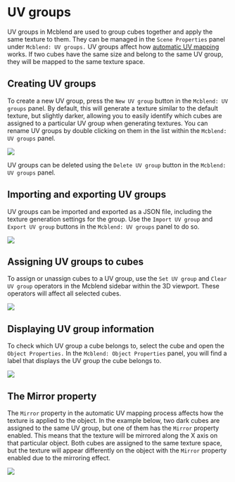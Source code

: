 # UV groups

UV groups in Mcblend are used to group cubes together and apply the same texture to them. They can be managed in the `Scene Properties` panel under `Mcblend: UV groups.` UV groups affect how [automatic UV mapping](/texturing_and_uv_mapping/automatic_uv_mapping) works. If two cubes have the same size and belong to the same UV group, they will be mapped to the same texture space.

## Creating UV groups

To create a new UV group, press the `New UV group` button in the `Mcblend: UV groups` panel. By default, this will generate a texture similar to the default texture, but slightly darker, allowing you to easily identify which cubes are assigned to a particular UV group when generating textures. You can rename UV groups by double clicking on them in the list within the `Mcblend: UV groups` panel.

![](/img/texturing_and_uv_mapping/creating_and_deleting_uv_groups.png)

UV groups can be deleted using the `Delete UV group` button in the `Mcblend: UV groups` panel.

## Importing and exporting UV groups

UV groups can be imported and exported as a JSON file, including the texture generation settings for the group. Use the `Import UV group` and `Export UV group` buttons in the `Mcblend: UV groups` panel to do so.

![](/img/texturing_and_uv_mapping/importing_and_exporting_uv_groups.png)

## Assigning UV groups to cubes

To assign or unassign cubes to a UV group, use the `Set UV group` and `Clear UV group` operators in the Mcblend sidebar within the 3D viewport. These operators will affect all selected cubes.

![](/img/texturing_and_uv_mapping/set_clear_uv_group.png)

## Displaying UV group information

To check which UV group a cube belongs to, select the cube and open the `Object Properties.` In the `Mcblend: Object Properties` panel, you will find a label that displays the UV group the cube belongs to.

![](/img/texturing_and_uv_mapping/display_uv_group_info.png)


## The Mirror property

The `Mirror` property in the automatic UV mapping process affects how the texture is applied to the object. In the example below, two dark cubes are assigned to the same UV group, but one of them has the `Mirror` property enabled. This means that the texture will be mirrored along the X axis on that particular object. Both cubes are assigned to the same texture space, but the texture will appear differently on the object with the `Mirror` property enabled due to the mirroring effect.

![](/img/texturing_and_uv_mapping/uv_group_mirror_property.png)

